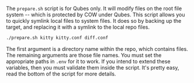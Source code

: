 The `prepare.sh` script is for Qubes only. It will modify files on the root file system -- which is protected by COW under Qubes. This script allows you to quickly symlink local files to system files. It does so by backing up the target, and replacing it with a symlink to the local repo files.

```bash
./prepare.sh kitty kitty.conf diff.conf
```

The first argument is a directory name within the repo, which contains files. The remaining arguments are those file names. You must set the appropriate paths in `.env` for it to work. If you intend to extend these variables, then you must validate them inside the script. It's pretty easy, read the bottom of the script for more details.
